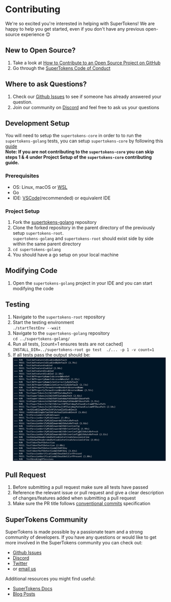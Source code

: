 # Contributing

We're so excited you're interested in helping with SuperTokens! We are happy to help you get started, even if you don't have any previous open-source experience :blush:

## New to Open Source?

1. Take a look at [How to Contribute to an Open Source Project on GitHub](https://egghead.io/courses/how-to-contribute-to-an-open-source-project-on-github)
2. Go through the [SuperTokens Code of Conduct](https://github.com/supertokens/supertokens-golang/blob/master/CODE_OF_CONDUCT.md)

## Where to ask Questions?

1. Check our [Github Issues](https://github.com/supertokens/supertokens-golang/issues) to see if someone has already answered your question.
2. Join our community on [Discord](https://supertokens.io/discord) and feel free to ask us your questions

## Development Setup

You will need to setup the `supertokens-core` in order to to run the `supertokens-golang` tests, you can setup `supertokens-core` by following this [guide](https://github.com/supertokens/supertokens-core/blob/master/CONTRIBUTING.md#development-setup)  
**Note: If you are not contributing to the `supertokens-core` you can skip steps 1 & 4 under Project Setup of the `supertokens-core` contributing guide.**

### Prerequisites

-   OS: Linux, macOS or [WSL](https://docs.microsoft.com/en-us/windows/wsl/about)
-   Go
-   IDE: [VSCode](https://code.visualstudio.com/download)(recommended) or equivalent IDE

### Project Setup

1. Fork the [supertokens-golang](https://github.com/supertokens/supertokens-golang) repository
2. Clone the forked repository in the parent directory of the previously setup `supertokens-root`.  
   `supertokens-golang` and `supertokens-root` should exist side by side within the same parent directory
3. `cd supertokens-golang`
4. You should have a go setup on your local machine

## Modifying Code

1. Open the `supertokens-golang` project in your IDE and you can start modifying the code

## Testing

1. Navigate to the `supertokens-root` repository
2. Start the testing environment  
   `./startTestEnv --wait`
3. Navigate to the `supertokens-golang` repository  
   `cd ../supertokens-golang/`
4. Run all tests, [count=1 ensures tests are not cached]
   `INSTALL_DIR=../supertokens-root go test  ./... -p 1 -v count=1`
5. If all tests pass the output should be:
![golang tests passing](https://github.com/supertokens/supertokens-logo/blob/master/images/supertokens-golang-test.png)

## Pull Request

1. Before submitting a pull request make sure all tests have passed
2. Reference the relevant issue or pull request and give a clear description of changes/features added when submitting a pull request
3. Make sure the PR title follows [conventional commits](https://www.conventionalcommits.org/en/v1.0.0/) specification

## SuperTokens Community

SuperTokens is made possible by a passionate team and a strong community of developers. If you have any questions or would like to get more involved in the SuperTokens community you can check out:

-   [Github Issues](https://github.com/supertokens/supertokens-golang/issues)
-   [Discord](https://supertokens.io/discord)
-   [Twitter](https://twitter.com/supertokensio)
-   or [email us](mailto:team@supertokens.io)

Additional resources you might find useful:

-   [SuperTokens Docs](https://supertokens.io/docs/community/getting-started/installation)
-   [Blog Posts](https://supertokens.io/blog/)